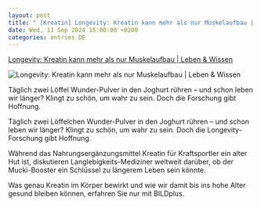 ```yaml
---
layout: post
title: " [Kreatin] Longevity: Kreatin kann mehr als nur Muskelaufbau | Leben & Wissen"
date: Wed, 11 Sep 2024 15:00:00 +0200
categories: entries DE
---
```

[Longevity: Kreatin kann mehr als nur Muskelaufbau | Leben & Wissen](https://www.bild.de/leben-wissen/lifestyle/longevity-kreatin-kann-mehr-als-nur-muskelaufbau-66a8a796dfae2b64e0a7524c)

![Longevity: Kreatin kann mehr als nur Muskelaufbau | Leben & Wissen](https://images.bild.de/66a8a796dfae2b64e0a7524c/525a00ef2bc96c4ad9c1d91a0040c3a7,fde0b96e?w=1280)

Täglich zwei Löffel Wunder-Pulver in den Joghurt rühren – und schon leben wir länger? Klingt zu schön, um wahr zu sein. Doch die Forschung gibt Hoffnung.

Täglich zwei Löffelchen Wunder-Pulver in den Joghurt rühren – und schon leben wir länger? Klingt zu schön, um wahr zu sein. Doch die Longevity-Forschung gibt Hoffnung.

Während das Nahrungsergänzungsmittel Kreatin für Kraftsportler ein alter Hut ist, diskutieren Langlebigkeits-Mediziner weltweit darüber, ob der Mucki-Booster ein Schlüssel zu längerem Leben sein könnte.

Was genau Kreatin im Körper bewirkt und wie wir damit bis ins hohe Alter gesund bleiben können, erfahren Sie nur mit BILDplus.

